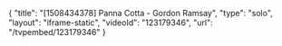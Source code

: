 {
    "title": "[1508434378] Panna Cotta - Gordon Ramsay",
    "type": "solo",
    "layout": "iframe-static",
    "videoId": "123179346",
    "url": "\/tvpembed\/123179346"
}